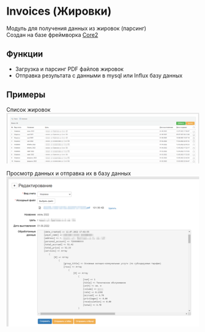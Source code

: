 # Invoices (Жировки)

Модуль для получения данных из жировок (парсинг)\
Создан на базе фреймворка [Core2](https://github.com/easterism/core2)

## Функции

- Загрузка и парсинг PDF файлов жировок 
- Отправка результата с данными в mysql или Influx базу данных  

## Примеры

Список жировок\
![img1](docs/img1.png)


Просмотр данных и отправка их в базу данных\
![img1](docs/img2.png)
